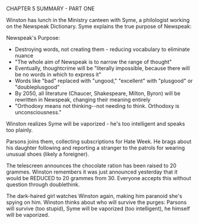 CHAPTER 5 SUMMARY - PART ONE

Winston has lunch in the Ministry canteen with Syme, a philologist working on the Newspeak Dictionary. Syme explains the true purpose of Newspeak:

Newspeak's Purpose:
- Destroying words, not creating them - reducing vocabulary to eliminate nuance
- "The whole aim of Newspeak is to narrow the range of thought"
- Eventually, thoughtcrime will be "literally impossible, because there will be no words in which to express it"
- Words like "bad" replaced with "ungood," "excellent" with "plusgood" or "doubleplusgood"
- By 2050, all literature (Chaucer, Shakespeare, Milton, Byron) will be rewritten in Newspeak, changing their meaning entirely
- "Orthodoxy means not thinking--not needing to think. Orthodoxy is unconsciousness."

Winston realizes Syme will be vaporized - he's too intelligent and speaks too plainly.

Parsons joins them, collecting subscriptions for Hate Week. He brags about his daughter following and reporting a stranger to the patrols for wearing unusual shoes (likely a foreigner).

The telescreen announces the chocolate ration has been raised to 20 grammes. Winston remembers it was just announced yesterday that it would be REDUCED to 20 grammes from 30. Everyone accepts this without question through doublethink.

The dark-haired girl watches Winston again, making him paranoid she's spying on him. Winston thinks about who will survive the purges: Parsons will survive (too stupid), Syme will be vaporized (too intelligent), he himself will be vaporized.